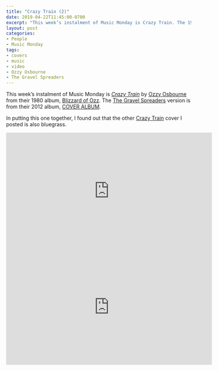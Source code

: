 ```yaml
---
title: "Crazy Train (2)"
date: 2019-04-22T11:45:00-0700
excerpt: "This week’s instalment of Music Monday is Crazy Train. The 1980 Ozzy Osbourne original and a 2012 cover by The Gravel Spreaders."
layout: post
categories:
- People
- Music Monday
tags:
- covers
- music
- video
- Ozzy Osbourne
- The Gravel Spreaders
---
```

This week’s instalment of Music Monday is [_Crazy Train_](https://en.wikipedia.org/wiki/Crazy_Train) by
[Ozzy Osbourne](http://ozzy.com/) from their 1980 album,
[Blizzard of Ozz](https://en.wikipedia.org/wiki/Blizzard_of_Ozz). The [The Gravel Spreaders](http://www.thegravelspreaders.com/)
version is from their 2012 album, [COVER ALBUM](http://example.com).

In putting this one together, I found out that the other [Crazy Train](/crazy-train.html) cover I posted is also bluegrass.

<div class="video-container">
<iframe width="560" height="315" src="https://www.youtube.com/embed/FVovq9TGBw0" frameborder="0" allowfullscreen title="Video: Crazy Train by Ozzy Osbourne"></iframe>
</div>

<div class="video-container">
<iframe width="560" height="315" src="https://www.youtube.com/embed/KRZOCKjzTVw" frameborder="0" allowfullscreen title="Video: Crazy Train by The Gravel Spreaders"></iframe>
</div>
